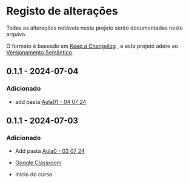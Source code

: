 # Registo de alterações
Todas as alterações notáveis neste projeto serão documentadas neste arquivo.

O formato é baseado em [Keep a Changelog](https://keepachangelog.com/pt-BR/1.1.0/) , e este projeto adere ao [Versionamento Semântico](https://semver.org/lang/pt-BR/).

## 0.1.1 - 2024-07-04

### Adicionado
- add pasta [Aula01 - 04 07 24](/Aulas/Aula01)

## 0.1.1 - 2024-07-03

### Adicionado
- Add pasta [Aula0 - 03 07 24 ](/Aulas/Aula0)
- [Google Classroom](https://classroom.google.com/c/Njg0ODQyNTE1NzI3)

- Início do curso 
